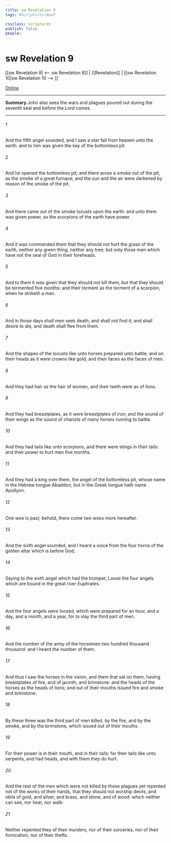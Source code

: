 ```yaml
---
title: sw Revelation 9
tags: #Scriptures\NewT

cssclass: scriptures
publish: false
people:
---
```


# sw Revelation 9
[[sw Revelation 8| <-- sw Revelation 8]] | [[Revelation]] | [[sw Revelation 10|sw Revelation 10 --> ]]

[Online](https://churchofjesuschrist.org/study/scriptures/nt/rev/9?lang=eng)

---
__Summary__
John also sees the wars and plagues poured out during the seventh seal and before the Lord comes.

---
###### 1 
And the fifth angel sounded, and I saw a star fall from heaven unto the earth: and to him was given the key of the bottomless pit.

###### 2 
And he opened the bottomless pit; and there arose a smoke out of the pit, as the smoke of a great furnace; and the sun and the air were darkened by reason of the smoke of the pit.

###### 3 
And there came out of the smoke locusts upon the earth: and unto them was given power, as the scorpions of the earth have power.

###### 4 
And it was commanded them that they should not hurt the grass of the earth, neither any green thing, neither any tree; but only those men which have not the seal of God in their foreheads.

###### 5 
And to them it was given that they should not kill them, but that they should be tormented five months: and their torment  as the torment of a scorpion, when he striketh a man.

###### 6 
And in those days shall men seek death, and shall not find it; and shall desire to die, and death shall flee from them.

###### 7 
And the shapes of the locusts  like unto horses prepared unto battle; and on their heads  as it were crowns like gold, and their faces  as the faces of men.

###### 8 
And they had hair as the hair of women, and their teeth were as  of lions.

###### 9 
And they had breastplates, as it were breastplates of iron; and the sound of their wings  as the sound of chariots of many horses running to battle.

###### 10 
And they had tails like unto scorpions, and there were stings in their tails: and their power  to hurt men five months.

###### 11 
And they had a king over them,  the angel of the bottomless pit, whose name in the Hebrew tongue  Abaddon, but in the Greek tongue hath  name Apollyon.

###### 12 
One woe is past;  behold, there come two woes more hereafter.

###### 13 
And the sixth angel sounded, and I heard a voice from the four horns of the golden altar which is before God,

###### 14 
Saying to the sixth angel which had the trumpet, Loose the four angels which are bound in the great river Euphrates.

###### 15 
And the four angels were loosed, which were prepared for an hour, and a day, and a month, and a year, for to slay the third part of men.

###### 16 
And the number of the army of the horsemen  two hundred thousand thousand: and I heard the number of them.

###### 17 
And thus I saw the horses in the vision, and them that sat on them, having breastplates of fire, and of jacinth, and brimstone: and the heads of the horses  as the heads of lions; and out of their mouths issued fire and smoke and brimstone.

###### 18 
By these three was the third part of men killed, by the fire, and by the smoke, and by the brimstone, which issued out of their mouths.

###### 19 
For their power is in their mouth, and in their tails: for their tails  like unto serpents, and had heads, and with them they do hurt.

###### 20 
And the rest of the men which were not killed by these plagues yet repented not of the works of their hands, that they should not worship devils, and idols of gold, and silver, and brass, and stone, and of wood: which neither can see, nor hear, nor walk:

###### 21 
Neither repented they of their murders, nor of their sorceries, nor of their fornication, nor of their thefts.

